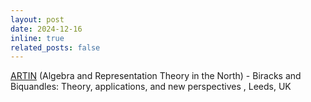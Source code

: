 ```yaml
---
layout: post
date: 2024-12-16
inline: true
related_posts: false
---
```


[ARTIN](https://conferences.leeds.ac.uk/artin/) (Algebra and Representation Theory in the North)  - Biracks and Biquandles: Theory, applications, and new perspectives , Leeds, UK



